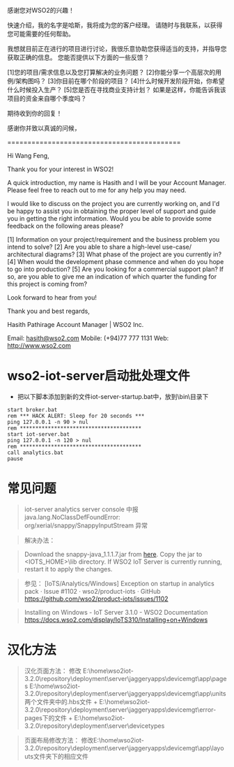 感谢您对WSO2的兴趣！

快速介绍，我的名字是哈斯，我将成为您的客户经理。 请随时与我联系，以获得您可能需要的任何帮助。

我想就目前正在进行的项目进行讨论，我很乐意协助您获得适当的支持，并指导您获取正确的信息。
您能否提供以下方面的一些反馈？

[1]您的项目/需求信息以及您打算解决的业务问题？
[2]你能分享一个高层次的用例/架构图吗？
[3]你目前在哪个阶段的项目？
[4]什么时候开发阶段开始，你希望什么时候投入生产？
[5]您是否在寻找商业支持计划？ 如果是这样，你能告诉我该项目的资金来自哪个季度吗？


期待收到你的回复！



感谢你并致以真诚的问候，


===========================================



Hi Wang Feng,

Thank you for your interest in WSO2!

A quick introduction, my name is Hasith and I will be your Account Manager. Please feel free to reach out to me for any help you may need.

I would like to discuss on the project you are currently working on, and I'd be happy to assist you in obtaining the proper level of support and guide you in getting the right information.
Would you be able to provide some feedback on the following areas please?

[1] Information on your project/requirement and the business problem you intend to solve?
[2] Are you able to share a high-level use-case/ architectural diagrams?
[3] What phase of the project are you currently in?
[4] When would the development phase commence and when do you hope to go into production?
[5] Are you looking for a commercial support plan? If so, are you able to give me an indication of which quarter the funding for this project is coming from?


Look forward to hear from you!



Thank you and best regards,


Hasith Pathirage
Account Manager | WSO2 Inc.

Email: hasith@wso2.com
Mobile: (+94)77 777 1131
Web: http://www.wso2.com


# wso2-iot-server启动批处理文件

- 把以下脚本添加到新的文件iot-server-startup.bat中，放到<wso2-iot-server-home>\bin\目录下


```shell
start broker.bat 
rem *** HACK ALERT: Sleep for 20 seconds ***
ping 127.0.0.1 -n 90 > nul
rem ***************************************
start iot-server.bat
ping 127.0.0.1 -n 120 > nul
rem ***************************************
call analytics.bat
pause
```

# 常见问题

> iot-server analytics server console 中报java.lang.NoClassDefFoundError: org/xerial/snappy/SnappyInputStream 异常

> 解决办法：

> Download the snappy-java_1.1.1.7.jar from [here](http://mvnrepository.com/artifact/org.xerial.snappy/snappy-java/1.1.1.7).
> Copy the jar to <IOTS_HOME>\lib directory.
> If WSO2 IoT Server is currently running, restart it to apply the changes.

> 参见： 
> [IoTS/Analytics/Windows] Exception on startup in analytics pack · Issue #1102 · wso2/product-iots · GitHub
> https://github.com/wso2/product-iots/issues/1102

> Installing on Windows - IoT Server 3.1.0 - WSO2 Documentation
> https://docs.wso2.com/display/IoTS310/Installing+on+Windows


# 汉化方法

> 汉化页面方法：
> 修改 
> E:\home\wso2iot-3.2.0\repository\deployment\server\jaggeryapps\devicemgt\app\pages
> E:\home\wso2iot-3.2.0\repository\deployment\server\jaggeryapps\devicemgt\app\units
> 两个文件夹中的.hbs文件
> +
> E:\home\wso2iot-3.2.0\repository\deployment\server\jaggeryapps\devicemgt\error-pages下的文件
> +
> E:\home\wso2iot-3.2.0\repository\deployment\server\devicetypes

> 页面布局修改方法：
> 修改E:\home\wso2iot-3.2.0\repository\deployment\server\jaggeryapps\devicemgt\app\layouts文件夹下的相应文件




